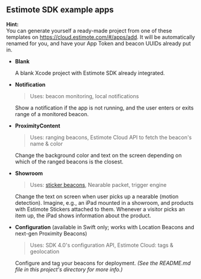 ## Estimote SDK example apps

**Hint:**  
You can generate yourself a ready-made project from one of these templates on https://cloud.estimote.com/#/apps/add. It will be automatically renamed for you, and have your App Token and beacon UUIDs already put in.

- **Blank**

  A blank Xcode project with Estimote SDK already integrated.

- **Notification**

  > Uses: beacon monitoring, local notifications

  Show a notification if the app is not running, and the user enters or exits range of a monitored beacon.

- **ProximityContent**

  > Uses: ranging beacons, Estimote Cloud API to fetch the beacon's name & color

  Change the background color and text on the screen depending on which of the ranged beacons is the closest.

- **Showroom**

  > Uses: [sticker beacons](http://developer.estimote.com/nearables/stickers-vs-beacons/), Nearable packet, trigger engine

  Change the text on screen when user picks up a nearable (motion detection). Imagine, e.g., an iPad mounted in a showroom, and products with Estimote Stickers attached to them. Whenever a visitor picks an item up, the iPad shows information about the product.

- **Configuration** (available in Swift only; works with Location Beacons and next-gen Proximity Beacons)

  > Uses: SDK 4.0's configuration API, Estimote Cloud: tags & geolocation

  Configure and tag your beacons for deployment. _(See the README.md file in this project's directory for more info.)_

